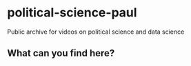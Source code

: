 # political-science-paul
Public archive for videos on political science and data science

## What can you find here?
